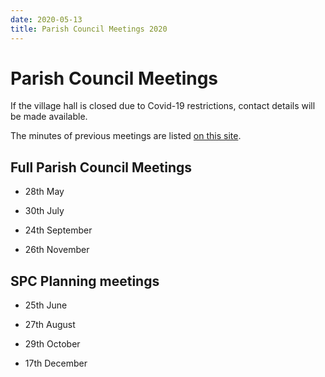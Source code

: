 ```yaml
---
date: 2020-05-13
title: Parish Council Meetings 2020
---
```


# Parish Council Meetings

If the village hall is closed due to Covid-19 restrictions, contact details will be made available.

The minutes of previous meetings are listed [on this site](/parish-council/spc-minutes/).


##  Full Parish Council Meetings

* 28th May                         

* 30th July                        

* 24th September                       

* 26th November



## SPC Planning meetings 
                        
* 25th June	 
                         
* 27th August	 
                         
* 29th October		 
                         
* 17th December          